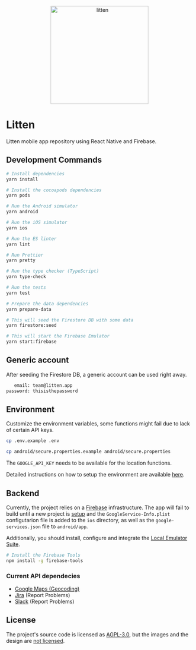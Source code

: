 <p align="center">
  <img src="https://raw.githubusercontent.com/joaocarmo/litten-app/main/lib/images/logo/blue.png" width="264" alt="litten">
</p>

# Litten

Litten mobile app repository using React Native and Firebase.

## Development Commands

```sh
# Install dependencies
yarn install

# Install the cocoapods dependencies
yarn pods

# Run the Android simulator
yarn android

# Run the iOS simulator
yarn ios

# Run the ES linter
yarn lint

# Run Prettier
yarn pretty

# Run the type checker (TypeScript)
yarn type-check

# Run the tests
yarn test

# Prepare the data dependencies
yarn prepare-data

# This will seed the Firestore DB with some data
yarn firestore:seed

# This will start the Firebase Emulator
yarn start:firebase
```

## Generic account

After seeding the Firestore DB, a generic account can be used right away.

```txt
   email: team@litten.app
password: thisisthepassword
```

## Environment

Customize the environment variables, some functions might fail due to lack of
certain API keys.

```sh
cp .env.example .env

cp android/secure.properties.example android/secure.properties
```

The `GOOGLE_API_KEY` needs to be available for the location functions.

Detailed instructions on how to setup the environment are available
[here][env-setup].

## Backend

Currently, the project relies on a [Firebase][firebase] infrastructure. The app
will fail to build until a new project is [setup][setupfirebase] and the
`GoogleService-Info.plist` configutarion file is added to the `ios` directory,
as well as the `google-services.json` file to `android/app`.

Additionally, you should install, configure and integrate the
[Local Emulator Suite][emulator].

```sh
# Install the Firebase Tools
npm install -g firebase-tools
```

### Current API dependecies

- [Google Maps (Geocoding)][googleapikey]
- [Jira][jira] (Report Problems)
- [Slack][slack] (Report Problems)

## License

The project's source code is licensed as [AGPL-3.0][license], but the images and
the design are [not licensed][licenseimgs].

<!-- References -->

[emulator]: https://firebase.google.com/docs/emulator-suite/install_and_configure
[env-setup]: https://reactnative.dev/docs/environment-setup
[firebase]: https://firebase.google.com
[googleapikey]: https://developers.google.com/maps/documentation/geocoding/get-api-key
[jira]: https://www.atlassian.com/software/jira
[license]: ./LICENSE
[licenseimgs]: ./lib/images/README.md
[setupfirebase]: https://firebase.google.com/docs/ios/setup
[slack]: https://slack.com
